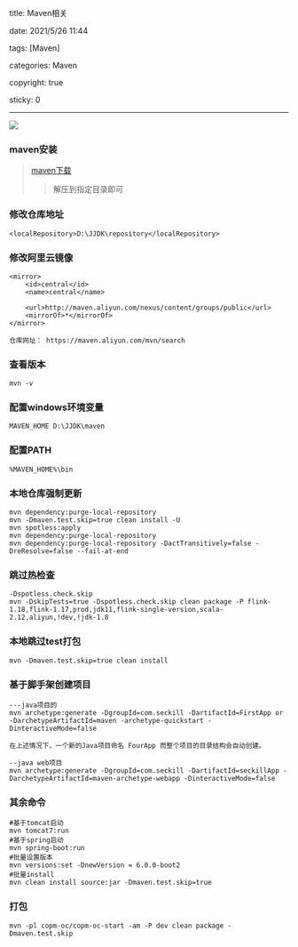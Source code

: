 title: Maven相关

date: 2021/5/26 11:44

tags: [Maven]

categories: Maven

copyright: true

sticky: 0

---

<span id="delete">

![](/images/banner/3.jpg)

</span>

<!--more-->

### maven安装

>   <a href="https://archive.apache.org/dist/maven/maven-3/">maven下载</a>
>
>   >  解压到指定目录即可

### 修改仓库地址

    <localRepository>D:\JJDK\repository</localRepository>

### 修改阿里云镜像

    <mirror>
        <id>central</id>
        <name>central</name>                                                                                                              
        <url>http://maven.aliyun.com/nexus/content/groups/public</url>
        <mirrorOf>*</mirrorOf>
    </mirror>
    
    仓库网址： https://maven.aliyun.com/mvn/search

### 查看版本

    mvn -v 

### 配置windows环境变量

    MAVEN_HOME D:\JJDK\maven

### 配置PATH

    %MAVEN_HOME%\bin

### 本地仓库强制更新

    mvn dependency:purge-local-repository
    mvn -Dmaven.test.skip=true clean install -U
    mvn spotless:apply
    mvn dependency:purge-local-repository
    mvn dependency:purge-local-repository -DactTransitively=false -DreResolve=false --fail-at-end
### 跳过热检查
```
-Dspotless.check.skip
mvn -DskipTests=true -Dspotless.check.skip clean package -P flink-1.18,flink-1.17,prod,jdk11,flink-single-version,scala-2.12,aliyun,!dev,!jdk-1.8
```
### 本地跳过test打包

    mvn -Dmaven.test.skip=true clean install

### 基于脚手架创建项目

    ---java项目的
    mvn archetype:generate -DgroupId=com.seckill -DartifactId=FirstApp or -DarchetypeArtifactId=maven -archetype-quickstart -DinteractiveMode=false
    
    在上述情况下，一个新的Java项目命名 FourApp 而整个项目的目录结构会自动创建。
    
    --java web项目
    mvn archetype:generate -DgroupId=com.seckill -DartifactId=seckillApp -DarchetypeArtifactId=maven-archetype-webapp -DinteractiveMode=false

### 其余命令
```
#基于tomcat启动
mvn tomcat7:run
#基于spring启动
mvn spring-boot:run
#批量设置版本
mvn versions:set -DnewVersion = 6.0.0-boot2
#批量install
mvn clean install source:jar -Dmaven.test.skip=true
```
### 打包
```
mvn -pl copm-oc/copm-oc-start -am -P dev clean package -Dmaven.test.skip
```
